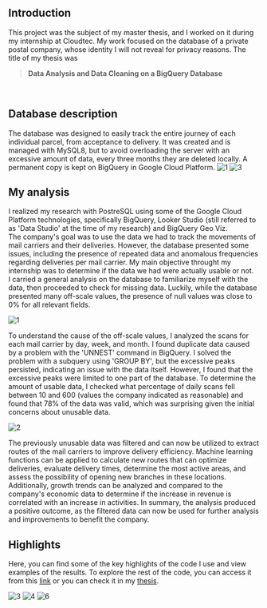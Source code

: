 ## Introduction<br>
This project was the subject of my master thesis, and I worked on it during my internship at Cloudtec. My work focused on the database of a private postal company, whose identity I will not reveal for privacy reasons. The title of my thesis was
> **Data Analysis and Data Cleaning on a BigQuery Database**
<br>

## Database description<br>
The database was designed to easily track the entire journey of each individual parcel, from acceptance to delivery. It was created and is managed with MySQL8, but to avoid overloading the server with an excessive amount of data, every three months they are deleted locally. A permanent copy is kept on BigQuery in Google Cloud Platform.
![1](https://user-images.githubusercontent.com/119680854/219961910-1766fa66-eac4-4c51-83bb-d6415c8af209.png)
![3](https://user-images.githubusercontent.com/119680854/219961984-3036b204-2e84-4284-a092-a702a3144f26.png)

## My analysis<br>
I realized my research with PostreSQL using some of the Google Cloud Platform technologies, specifically BigQuery, Looker Studio (still referred to as 'Data Studio' at the time of my research) and BigQuery Geo Viz.<br>
The company's goal was to use the data we had to track the movements of mail carriers and their deliveries. However, the database presented some issues, including the presence of repeated data and anomalous frequencies regarding deliveries per mail carrier. My main objective throught my internship was to determine if the data we had were actually usable or not.<br>
I carried a general analysis on the database to familiarize myself with the data, then proceeded to check for missing data. Luckily, while the database presented many off-scale values, the presence of null values was close to 0% for all relevant fields.

![1](https://user-images.githubusercontent.com/119680854/220138903-414c5d94-4f48-4e35-a3c5-be3b647aacdb.png)

To understand the cause of the off-scale values, I analyzed the scans for each mail carrier by day, week, and month. I found duplicate data caused by a problem with the 'UNNEST' command in BigQuery. I solved the problem with a subquery using 'GROUP BY', but the excessive peaks persisted, indicating an issue with the data itself. However, I found that the excessive peaks were limited to one part of the database. To determine the amount of usable data, I checked what percentage of daily scans fell between 10 and 600 (values the company indicated as reasonable) and found that 78% of the data was valid, which was surprising given the initial concerns about unusable data.

![2](https://user-images.githubusercontent.com/119680854/220140000-b79ac4b8-1656-492e-b881-89ec3d4760fd.png)


The previously unusable data was filtered and can now be utilized to extract routes of the mail carriers to improve delivery efficiency. Machine learning functions can be applied to calculate new routes that can optimize deliveries, evaluate delivery times, determine the most active areas, and assess the possibility of opening new branches in these locations. Additionally, growth trends can be analyzed and compared to the company's economic data to determine if the increase in revenue is correlated with an increase in activities. In summary, the analysis produced a positive outcome, as the filtered data can now be used for further analysis and improvements to benefit the company.

## Highlights<br>
Here, you can find some of the key highlights of the code I use and view examples of the results. To explore the rest of the code, you can access it from this [link](https://github.com/ludovicato/SQL_BigQuery_DataStudio_analysis/blob/37c63b838daa6fa69356c24d0e9a7db99963728c/Main_queries.sql) or you can check it in my [thesis](https://github.com/ludovicato/SQL_Analysis_Postal_Service/blob/4b5919767469aff68d57cd5ceaffbc966aa41a0e/My%20Thesis%20(english).pdf).

![3](https://user-images.githubusercontent.com/119680854/219969190-dbfa8efd-ecb7-4b8e-87ff-e1b38e658426.png)
![4](https://user-images.githubusercontent.com/119680854/219969717-ae12d4ce-2bda-48e6-9316-a95c3c559ab8.png)
![6](https://user-images.githubusercontent.com/119680854/219972829-c1018867-dc4d-4791-adb2-490ad01a4294.png)
